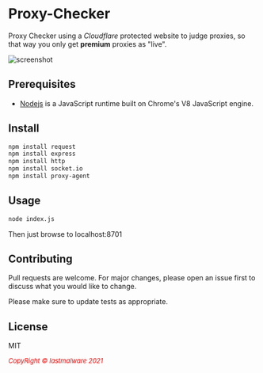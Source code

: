 # Proxy-Checker

Proxy Checker using a *Cloudflare* protected website to judge proxies, so that way you only get **premium** proxies as "live".

![screenshot](https://i.imgur.com/21soHIa.png)

## Prerequisites

* [Nodejs](https://nodejs.org/en/) is a JavaScript runtime built on Chrome's V8 JavaScript engine.

## Install

```bash
npm install request
npm install express
npm install http
npm install socket.io
npm install proxy-agent
```

## Usage

```bash
node index.js
```
Then just browse to localhost:8701

## Contributing
Pull requests are welcome. For major changes, please open an issue first to discuss what you would like to change.

Please make sure to update tests as appropriate.

## License

MIT


 <i style='text-align: center; color: red;font-size: 13px;'>CopyRight © lastmalware 2021</i> 
